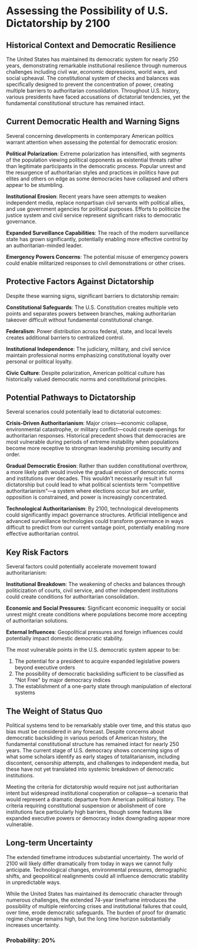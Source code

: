 # Assessing the Possibility of U.S. Dictatorship by 2100

## Historical Context and Democratic Resilience

The United States has maintained its democratic system for nearly 250 years, demonstrating remarkable institutional resilience through numerous challenges including civil war, economic depressions, world wars, and social upheaval. The constitutional system of checks and balances was specifically designed to prevent the concentration of power, creating multiple barriers to authoritarian consolidation. Throughout U.S. history, various presidents have faced accusations of dictatorial tendencies, yet the fundamental constitutional structure has remained intact.

## Current Democratic Health and Warning Signs

Several concerning developments in contemporary American politics warrant attention when assessing the potential for democratic erosion:

**Political Polarization**: Extreme polarization has intensified, with segments of the population viewing political opponents as existential threats rather than legitimate participants in the democratic process. Popular unrest and the resurgence of authoritarian styles and practices in politics have put elites and others on edge as some democracies have collapsed and others appear to be stumbling.

**Institutional Erosion**: Recent years have seen attempts to weaken independent media, replace nonpartisan civil servants with political allies, and use government agencies for political purposes. Efforts to politicize the justice system and civil service represent significant risks to democratic governance.

**Expanded Surveillance Capabilities**: The reach of the modern surveillance state has grown significantly, potentially enabling more effective control by an authoritarian-minded leader.

**Emergency Powers Concerns**: The potential misuse of emergency powers could enable militarized responses to civil demonstrations or other crises.

## Protective Factors Against Dictatorship

Despite these warning signs, significant barriers to dictatorship remain:

**Constitutional Safeguards**: The U.S. Constitution creates multiple veto points and separates powers between branches, making authoritarian takeover difficult without fundamental constitutional change.

**Federalism**: Power distribution across federal, state, and local levels creates additional barriers to centralized control.

**Institutional Independence**: The judiciary, military, and civil service maintain professional norms emphasizing constitutional loyalty over personal or political loyalty.

**Civic Culture**: Despite polarization, American political culture has historically valued democratic norms and constitutional principles.

## Potential Pathways to Dictatorship

Several scenarios could potentially lead to dictatorial outcomes:

**Crisis-Driven Authoritarianism**: Major crises—economic collapse, environmental catastrophe, or military conflict—could create openings for authoritarian responses. Historical precedent shows that democracies are most vulnerable during periods of extreme instability when populations become more receptive to strongman leadership promising security and order.

**Gradual Democratic Erosion**: Rather than sudden constitutional overthrow, a more likely path would involve the gradual erosion of democratic norms and institutions over decades. This wouldn't necessarily result in full dictatorship but could lead to what political scientists term "competitive authoritarianism"—a system where elections occur but are unfair, opposition is constrained, and power is increasingly concentrated.

**Technological Authoritarianism**: By 2100, technological developments could significantly impact governance structures. Artificial intelligence and advanced surveillance technologies could transform governance in ways difficult to predict from our current vantage point, potentially enabling more effective authoritarian control.

## Key Risk Factors

Several factors could potentially accelerate movement toward authoritarianism:

**Institutional Breakdown**: The weakening of checks and balances through politicization of courts, civil service, and other independent institutions could create conditions for authoritarian consolidation.

**Economic and Social Pressures**: Significant economic inequality or social unrest might create conditions where populations become more accepting of authoritarian solutions.

**External Influences**: Geopolitical pressures and foreign influences could potentially impact domestic democratic stability.

The most vulnerable points in the U.S. democratic system appear to be:

1. The potential for a president to acquire expanded legislative powers beyond executive orders
2. The possibility of democratic backsliding sufficient to be classified as "Not Free" by major democracy indices
3. The establishment of a one-party state through manipulation of electoral systems

## The Weight of Status Quo

Political systems tend to be remarkably stable over time, and this status quo bias must be considered in any forecast. Despite concerns about democratic backsliding in various periods of American history, the fundamental constitutional structure has remained intact for nearly 250 years. The current stage of U.S. democracy shows concerning signs of what some scholars identify as early stages of totalitarianism, including discontent, censorship attempts, and challenges to independent media, but these have not yet translated into systemic breakdown of democratic institutions.

Meeting the criteria for dictatorship would require not just authoritarian intent but widespread institutional cooperation or collapse—a scenario that would represent a dramatic departure from American political history. The criteria requiring constitutional suspension or abolishment of core institutions face particularly high barriers, though some features like expanded executive powers or democracy index downgrading appear more vulnerable.

## Long-term Uncertainty

The extended timeframe introduces substantial uncertainty. The world of 2100 will likely differ dramatically from today in ways we cannot fully anticipate. Technological changes, environmental pressures, demographic shifts, and geopolitical realignments could all influence democratic stability in unpredictable ways.

While the United States has maintained its democratic character through numerous challenges, the extended 74-year timeframe introduces the possibility of multiple reinforcing crises and institutional failures that could, over time, erode democratic safeguards. The burden of proof for dramatic regime change remains high, but the long time horizon substantially increases uncertainty.

### Probability: 20%